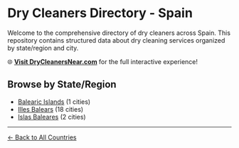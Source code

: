 # Dry Cleaners Directory - Spain

Welcome to the comprehensive directory of dry cleaners across Spain. This repository contains structured data about dry cleaning services organized by state/region and city.

🌐 **[Visit DryCleanersNear.com](https://drycleanersnear.com)** for the full interactive experience!

## Browse by State/Region

- [Balearic Islands](./balearic-islands/README.md) (1 cities)
- [Illes Balears](./illes-balears/README.md) (18 cities)
- [Islas Baleares](./islas-baleares/README.md) (2 cities)

---

[← Back to All Countries](../README.md)
